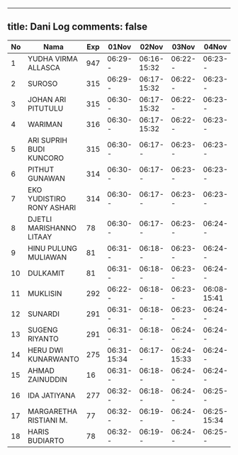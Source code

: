 
---
title: Dani Log
comments: false
---

| No | Nama | Exp | 01Nov | 02Nov | 03Nov | 04Nov | 07Nov | 08Nov | 09Nov | 10Nov | 11Nov |
|-----|-----|-----|-----|-----|-----|-----|-----|-----|-----|-----|-----|
| 1 | YUDHA VIRMA ALLASCA | 947 | 06:29-- | 06:16-15:32 | 06:22-- | 06:23-- | 06:15-- | --- | 08:02-- | 06:23-- | 06:16-- |
| 2 | SUROSO | 315 | 06:29-- | 06:17-15:32 | 06:22-- | 06:23-- | 06:15-- | --- | --- | 06:23-- | 06:17-- |
| 3 | JOHAN ARI PITUTULU | 315 | 06:30-- | 06:17-15:32 | 06:22-- | 06:23-- | 06:15-- | --- | --- | 06:23-- | 06:17-- |
| 4 | WARIMAN | 316 | 06:30-- | 06:17-15:32 | 06:22-- | 06:23-- | 06:15-- | --- | 15:15-- | 06:23-- | 06:17-- |
| 5 | ARI SUPRIH BUDI KUNCORO | 315 | 06:30-- | 06:17-- | 06:23-- | 06:23-- | 06:16-- | --- | --- | 06:24-- | 06:17-- |
| 6 | PITHUT GUNAWAN | 314 | 06:30-- | 06:17-- | 06:23-- | 06:23-- | 06:16-- | --- | --- | 06:24-- | 06:17-- |
| 7 | EKO YUDISTIRO RONY ASHARI | 314 | 06:30-- | 06:17-- | 06:23-- | 06:23-- | 06:16-- | --- | --- | 06:24-- | 06:17-- |
| 8 | DJETLI MARISHANNO LITAAY | 78 | 06:30-- | 06:17-- | 06:23-- | 06:24-- | 06:16-- | --- | --- | 06:24-- | 06:17-- |
| 9 | HINU PULUNG MULIAWAN | 81 | 06:31-- | 06:18-- | 06:23-- | 06:24-- | 06:16-- | --- | --- | 06:24-- | 06:18-- |
| 10 | DULKAMIT | 81 | 06:31-- | 06:18-- | 06:23-- | 06:24-- | 06:16-- | --- | 07:51-- | 06:24-- | 06:18-- |
| 11 | MUKLISIN | 292 | 06:22-- | 06:18-- | 06:23-- | 06:08-15:41 | 06:13-- | --- | 07:43-- | 06:24-- | 06:02-- |
| 12 | SUNARDI | 291 | 06:31-- | 06:18-- | 06:23-- | 06:24-- | 06:16-- | --- | --- | 06:24-- | 06:18-- |
| 13 | SUGENG RIYANTO | 291 | 06:31-- | 06:18-- | 06:24-- | 06:24-- | 06:17-- | --- | --- | 06:25-- | 06:18-- |
| 14 | HERU DWI KUNARWANTO | 275 | 06:31-15:34 | 06:17-- | 06:24-15:33 | 06:24-- | 06:17-- | --- | 10:53-- | 06:21-15:32 | 04:57-- |
| 15 | AHMAD ZAINUDDIN | 16 | 06:31-- | 06:18-- | 06:24-- | 06:24-- | 06:17-- | --- | --- | 06:25-- | 06:18-- |
| 16 | IDA JATIYANA | 277 | 06:32-- | 06:18-- | 06:24-- | 06:25-- | 06:17-- | --- | 07:44-- | 06:25-- | 06:18-- |
| 17 | MARGARETHA RISTIANI M. | 77 | 06:32-- | 06:19-- | 06:24-- | 06:25-15:34 | 06:17-15:34 | --- | 09:09-- | 06:25-- | 06:18-- |
| 18 | HARIS BUDIARTO | 78 | 06:32-- | 06:19-- | 06:24-- | 06:25-- | 06:17-- | --- | 07:53-- | 06:25-- | 06:19-- |
